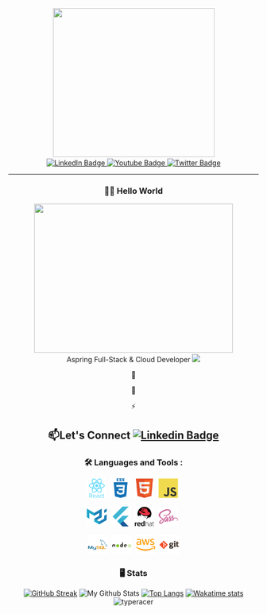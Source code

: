 <div id="header" align="center">
  <img src="https://media.giphy.com/media/CuuSHzuc0O166MRfjt/giphy.gif" width="325" height="300"/>
  <div id="badges">

  <a href="https://www.linkedin.com/in/jaycelab">
    <img src="https://img.shields.io/badge/LinkedIn-blue?style=for-the-badge&logo=linkedin&logoColor=white" alt="LinkedIn Badge"/>
  </a>
  <a href="www.youtube.com/jaycelab">
    <img src="https://img.shields.io/badge/YouTube-red?style=for-the-badge&logo=youtube&logoColor=white" alt="Youtube Badge"/>
  </a>
  <a href="www.twitter.com/jaycelab">
    <img src="https://img.shields.io/badge/Twitter-blue?style=for-the-badge&logo=twitter&logoColor=white" alt="Twitter Badge"/>
  </a>
</div>

---

### :man_technologist: Hello World
<div align="center">
  <img src="https://media.tenor.com/HHUXcAkEO84AAAAd/programming-software-developer.gif" width="400" height="300"/>
  </div>
Aspring Full-Stack & Cloud Developer <img src="https://media.giphy.com/media/WUlplcMpOCEmTGBtBW/giphy.gif" width="30">
  
:telescope: 

:seedling: 

:zap: 

:mailbox:Let's Connect [![Linkedin Badge](https://img.shields.io/badge/-Jaycelab-blue?style=flat&logo=Linkedin&logoColor=white)](www.linkedin.com/in/jaycelab)  
---

### :hammer_and_wrench: Languages and Tools :
<div>
  
  <img src="https://github.com/devicons/devicon/blob/master/icons/react/react-original-wordmark.svg" title="React" alt="React" width="40" height="40"/>&nbsp;
  <img src="https://github.com/devicons/devicon/blob/master/icons/css3/css3-plain-wordmark.svg"  title="CSS3" alt="CSS" width="40" height="40"/>&nbsp;
  <img src="https://github.com/devicons/devicon/blob/master/icons/html5/html5-original.svg" title="HTML5" alt="HTML" width="40" height="40"/>&nbsp;
  <img src="https://github.com/devicons/devicon/blob/master/icons/javascript/javascript-original.svg" title="JavaScript" alt="JavaScript" width="40" height="40"/>&nbsp;
  
  <img src="https://github.com/devicons/devicon/blob/master/icons/materialui/materialui-original.svg" title="Material UI" alt="Material UI" width="40" height="40"/>&nbsp;
  <img src="https://github.com/devicons/devicon/blob/master/icons/flutter/flutter-original.svg" title="Flutter" alt="Flutter" width="40" height="40"/>&nbsp;
  <img src="https://github.com/devicons/devicon/blob/master/icons/redhat/redhat-original-wordmark.svg" title="Redhat" alt="Redhat" width="40" height="40"/>&nbsp;
  <img src="https://github.com/devicons/devicon/blob/master/icons/sass/sass-original.svg" title="Sass" alt="Sass" width="40" height="40"/>&nbsp;

  <img src="https://github.com/devicons/devicon/blob/master/icons/mysql/mysql-original-wordmark.svg" title="MySQL"  alt="MySQL" width="40" height="40"/>&nbsp;
  <img src="https://github.com/devicons/devicon/blob/master/icons/nodejs/nodejs-original-wordmark.svg" title="NodeJS" alt="NodeJS" width="40" height="40"/>&nbsp;
  <img src="https://github.com/devicons/devicon/blob/master/icons/amazonwebservices/amazonwebservices-plain-wordmark.svg" title="AWS" alt="AWS" width="40" height="40"/>&nbsp;
  <img src="https://github.com/devicons/devicon/blob/master/icons/git/git-original-wordmark.svg" title="Git" alt="Git" width="40" height="40"/>
</div>

###  🖥️ Stats 

[![GitHub Streak](http://github-readme-streak-stats.herokuapp.com?user=jaycelab&theme=dark&background=000000)](https://git.io/streak-stats)
![My Github Stats](https://github-readme-stats.vercel.app/api?username=jaycelab&show_icons=true&theme=dark&background=000000)
[![Top Langs](https://github-readme-stats.vercel.app/api/top-langs/?username=jaycelab&layout=donut&theme=dark&background=000000)](https://github.com/anuraghazra/github-readme-stats)
[![Wakatime stats](https://github-readme-stats.vercel.app/api/wakatime?username=jaycelab&layout=compact)](https://github.com/anuraghazra/github-readme-stats)
<img src="https://data.typeracer.com/misc/badge?user=jaycelab" title="TypeRacer" alt="typeracer" width="150" height="210"/>
  
<!--### :writing_hand: Blog Posts : TD: updated feed api-->
<!-- BLOG-POST-LIST:START -->
<!-- BLOG-POST-LIST:END -->
<img src="https://komarev.com/ghpvc/?username=Jaylceab&style=flat-square&color=blue" alt=""/>
</div>
